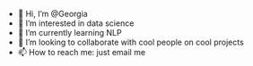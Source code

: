 - 👋 Hi, I’m @Georgia
- 👀 I’m interested in data science
- 🌱 I’m currently learning NLP
- 💞️ I’m looking to collaborate with cool people on cool projects
- 📫 How to reach me: just email me

<!---
Jojo7P/Jojo7P is a ✨ special ✨ repository because its `README.md` (this file) appears on your GitHub profile.
You can click the Preview link to take a look at your changes.
--->
